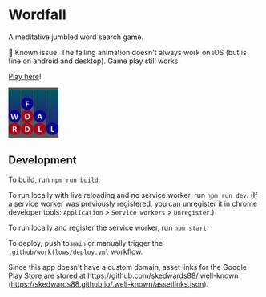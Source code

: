# Wordfall

A meditative jumbled word search game.

:construction: Known issue: The falling animation doesn't always work on iOS (but is fine on android and desktop). Game play still works.

[Play here](https://skedwards88.github.io/wordfall/)!

<img src="src/images/icon_512.png" alt="Favicon of the wordfall game" width="100"/>

## Development

To build, run `npm run build`.

To run locally with live reloading and no service worker, run `npm run dev`. (If a service worker was previously registered, you can unregister it in chrome developer tools: `Application` > `Service workers` > `Unregister`.)

To run locally and register the service worker, run `npm start`.

To deploy, push to `main` or manually trigger the `.github/workflows/deploy.yml` workflow.

Since this app doesn't have a custom domain, asset links for the Google Play Store are stored at https://github.com/skedwards88/.well-known (https://skedwards88.github.io/.well-known/assetlinks.json).
